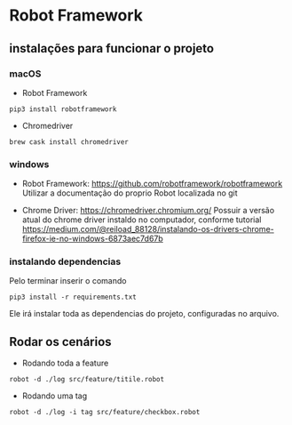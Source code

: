 # Robot Framework 



## instalações para funcionar o projeto 


### macOS

- Robot Framework 

```
pip3 install robotframework
```

- Chromedriver

```
brew cask install chromedriver
```

### windows

- Robot Framework: https://github.com/robotframework/robotframework 
Utilizar a documentação do proprio Robot localizada no git


- Chrome Driver: https://chromedriver.chromium.org/ 
Possuir a versão atual do chrome driver instaldo no computador, conforme tutorial https://medium.com/@reiload_88128/instalando-os-drivers-chrome-firefox-ie-no-windows-6873aec7d67b 

### instalando dependencias 

Pelo terminar inserir o comando 

```
pip3 install -r requirements.txt
```

Ele irá instalar toda as dependencias do projeto, configuradas no arquivo. 


## Rodar os cenários 

- Rodando toda a feature

````
robot -d ./log src/feature/titile.robot
```` 

- Rodando uma tag 

```
robot -d ./log -i tag src/feature/checkbox.robot
```